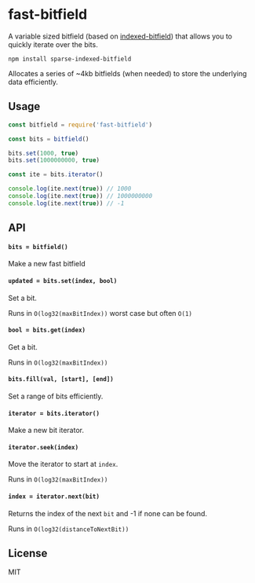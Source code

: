 # fast-bitfield

A variable sized bitfield (based on [indexed-bitfield](https://github.com/mafintosh/indexed-bitfield)) that allows
you to quickly iterate over the bits.

```
npm install sparse-indexed-bitfield
```

Allocates a series of ~4kb bitfields (when needed) to store the underlying data efficiently.

## Usage

``` js
const bitfield = require('fast-bitfield')

const bits = bitfield()

bits.set(1000, true)
bits.set(1000000000, true)

const ite = bits.iterator()

console.log(ite.next(true)) // 1000
console.log(ite.next(true)) // 1000000000
console.log(ite.next(true)) // -1
```

## API

#### `bits = bitfield()`

Make a new fast bitfield

#### `updated = bits.set(index, bool)`

Set a bit.

Runs in `O(log32(maxBitIndex))` worst case but often `O(1)`

#### `bool = bits.get(index)`

Get a bit.

Runs in `O(log32(maxBitIndex))`

#### `bits.fill(val, [start], [end])`

Set a range of bits efficiently.

#### `iterator = bits.iterator()`

Make a new bit iterator.

#### `iterator.seek(index)`

Move the iterator to start at `index`.

Runs in `O(log32(maxBitIndex))`

#### `index = iterator.next(bit)`

Returns the index of the next `bit` and -1 if none can be found.

Runs in `O(log32(distanceToNextBit))`

## License

MIT
